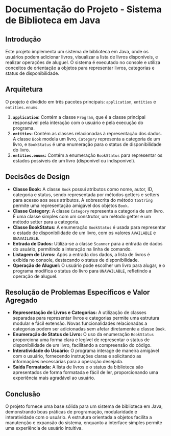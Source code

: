 <h1>Documentação do Projeto - Sistema de Biblioteca em Java</h1>

<h2>Introdução</h2>
<p>Este projeto implementa um sistema de biblioteca em Java, onde os usuários podem adicionar livros, visualizar a lista de livros disponíveis, e realizar operações de aluguel. O sistema é executado no console e utiliza conceitos de orientação a objetos para representar livros, categorias e status de disponibilidade.</p>

<h2>Arquitetura</h2>
<p>O projeto é dividido em três pacotes principais: <code>application</code>, <code>entities</code> e <code>entities.enums</code>.</p>
<ol>
<li><strong><code>application</code>:</strong> Contém a classe <code>Program</code>, que é a classe principal responsável pela interação com o usuário e pela execução do programa.</li>
       <li><strong><code>entities</code>:</strong> Contém as classes relacionadas à representação dos dados. A classe <code>Book</code> modela um livro, <code>Category</code> representa a categoria de um livro, e <code>BookStatus</code> é uma enumeração para o status de disponibilidade do livro.</li>
        <li><strong><code>entities.enums</code>:</strong> Contém a enumeração <code>BookStatus</code> para representar os estados possíveis de um livro (disponível ou indisponível).</li>
    </ol>

   <h2>Decisões de Design</h2>
   <ul>
        <li><strong>Classe Book:</strong> A classe <code>Book</code> possui atributos como nome, autor, ID, categoria e status, sendo representada por métodos getters e setters para acesso aos seus atributos. A sobrescrita do método <code>toString</code> permite uma representação amigável dos objetos <code>Book</code>.</li>
        <li><strong>Classe Category:</strong> A classe <code>Category</code> representa a categoria de um livro. É uma classe simples com um construtor, um método getter e um método setter para a categoria.</li>
        <li><strong>Classe BookStatus:</strong> A enumeração <code>BookStatus</code> é usada para representar o estado de disponibilidade de um livro, com os valores <code>AVAILABLE</code> e <code>UNAVAILABLE</code>.</li>
        <li><strong>Entrada de Dados:</strong> Utiliza-se a classe <code>Scanner</code> para a entrada de dados do usuário, permitindo a interação na linha de comando.</li>
        <li><strong>Listagem de Livros:</strong> Após a entrada dos dados, a lista de livros é exibida no console, destacando o status de disponibilidade.</li>
        <li><strong>Operação de Aluguel:</strong> O usuário pode escolher um livro para alugar, e o programa modifica o status do livro para <code>UNAVAILABLE</code>, refletindo a operação de aluguel.</li>
    </ul>

   <h2>Resolução de Problemas Específicos e Valor Agregado</h2>
    <ul>
        <li><strong>Representação de Livros e Categorias:</strong> A utilização de classes separadas para representar livros e categorias permite uma estrutura modular e fácil extensão. Novas funcionalidades relacionadas a categorias podem ser adicionadas sem afetar diretamente a classe <code>Book</code>.</li>
        <li><strong>Enumeração de Status de Livro:</strong> O uso da enumeração <code>BookStatus</code> proporciona uma forma clara e legível de representar o status de disponibilidade de um livro, facilitando a compreensão do código.</li>
        <li><strong>Interatividade do Usuário:</strong> O programa interage de maneira amigável com o usuário, fornecendo instruções claras e solicitando as informações necessárias para a operação desejada.</li>
        <li><strong>Saída Formatada:</strong> A lista de livros e o status da biblioteca são apresentados de forma formatada e fácil de ler, proporcionando uma experiência mais agradável ao usuário.</li>
    </ul>

   <h2>Conclusão</h2>
    <p>O projeto fornece uma base sólida para um sistema de biblioteca em Java, demonstrando boas práticas de programação, modularidade e interatividade com o usuário. A estrutura orientada a objetos facilita a manutenção e expansão do sistema, enquanto a interface simples permite uma experiência de usuário intuitiva.</p>

</body>
</html>
